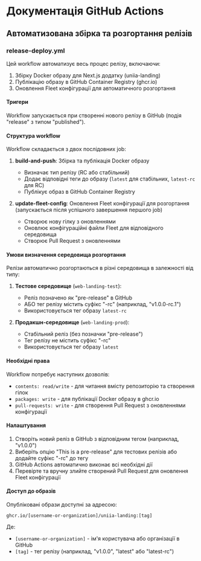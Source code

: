 # Документація GitHub Actions

## Автоматизована збірка та розгортання релізів

### release-deploy.yml

Цей workflow автоматизує весь процес релізу, включаючи:

1. Збірку Docker образу для Next.js додатку (uniia-landing)
2. Публікацію образу в GitHub Container Registry (ghcr.io)
3. Оновлення Fleet конфігурації для автоматичного розгортання

#### Тригери

Workflow запускається при створенні нового релізу в GitHub (подія "release" з типом "published").

#### Структура workflow

Workflow складається з двох послідовних job:

1. **build-and-push**: Збірка та публікація Docker образу

   - Визначає тип релізу (RC або стабільний)
   - Додає відповідні теги до образу (`latest` для стабільних, `latest-rc` для RC)
   - Публікує образ в GitHub Container Registry

2. **update-fleet-config**: Оновлення Fleet конфігурації для розгортання (запускається після успішного завершення першого job)
   - Створює нову гілку з оновленнями
   - Оновлює конфігураційні файли Fleet для відповідного середовища
   - Створює Pull Request з оновленнями

#### Умови визначення середовища розгортання

Релізи автоматично розгортаються в різні середовища в залежності від типу:

1. **Тестове середовище** (`web-landing-test`):

   - Реліз позначено як "pre-release" в GitHub
   - АБО тег релізу містить суфікс "-rc" (наприклад, "v1.0.0-rc.1")
   - Використовується тег образу `latest-rc`

2. **Продакшн-середовище** (`web-landing-prod`):
   - Стабільний реліз (без позначки "pre-release")
   - Тег релізу не містить суфікс "-rc"
   - Використовується тег образу `latest`

#### Необхідні права

Workflow потребує наступних дозволів:

- `contents: read/write` - для читання вмісту репозиторію та створення гілок
- `packages: write` - для публікації Docker образу в ghcr.io
- `pull-requests: write` - для створення Pull Request з оновленнями конфігурації

#### Налаштування

1. Створіть новий реліз в GitHub з відповідним тегом (наприклад, "v1.0.0")
2. Виберіть опцію "This is a pre-release" для тестових релізів або додайте суфікс "-rc" до тегу
3. GitHub Actions автоматично виконає всі необхідні дії
4. Перевірте та вручну злийте створений Pull Request для оновлення Fleet конфігурації

#### Доступ до образів

Опубліковані образи доступні за адресою:

```
ghcr.io/[username-or-organization]/uniia-landing:[tag]
```

Де:

- `[username-or-organization]` - ім'я користувача або організації в GitHub
- `[tag]` - тег релізу (наприклад, "v1.0.0", "latest" або "latest-rc")
